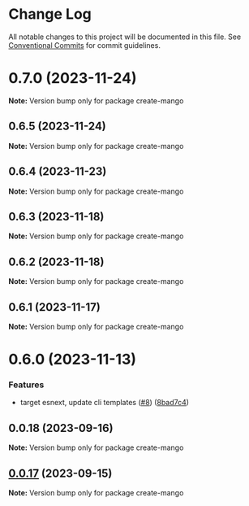 # Change Log

All notable changes to this project will be documented in this file.
See [Conventional Commits](https://conventionalcommits.org) for commit guidelines.

# 0.7.0 (2023-11-24)

**Note:** Version bump only for package create-mango

## 0.6.5 (2023-11-24)

**Note:** Version bump only for package create-mango

## 0.6.4 (2023-11-23)

**Note:** Version bump only for package create-mango

## 0.6.3 (2023-11-18)

**Note:** Version bump only for package create-mango

## 0.6.2 (2023-11-18)

**Note:** Version bump only for package create-mango

## 0.6.1 (2023-11-17)

**Note:** Version bump only for package create-mango

# 0.6.0 (2023-11-13)

### Features

- target esnext, update cli templates ([#8](https://github.com/blackmann/mangobase/issues/8)) ([8bad7c4](https://github.com/blackmann/mangobase/commit/8bad7c4cd3276ae872779bb3301f20d957cd3b7a))

## 0.0.18 (2023-09-16)

**Note:** Version bump only for package create-mango

## [0.0.17](https://github.com/blackmann/mangobase/compare/v0.0.16...v0.0.17) (2023-09-15)

**Note:** Version bump only for package create-mango
